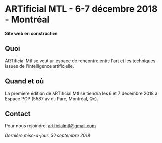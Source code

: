 # ARTificial MTL - 6-7 décembre 2018 - Montréal

**Site web en construction**

## Quoi

ARTificial Mtl se veut un espace de rencontre entre l'art et les techniques issues de l'intelligence artificielle.

## Quand et où

La première édition de ARTificial Mtl se tiendra les 6 et 7 décembre 2018 à Espace POP (5587 av du Parc, Montréal, Qc). 

## Contact

Pour nous rejoindre: artificialmtl@gmail.com

*Dernière mise-à-jour: 30 septembre 2018*

